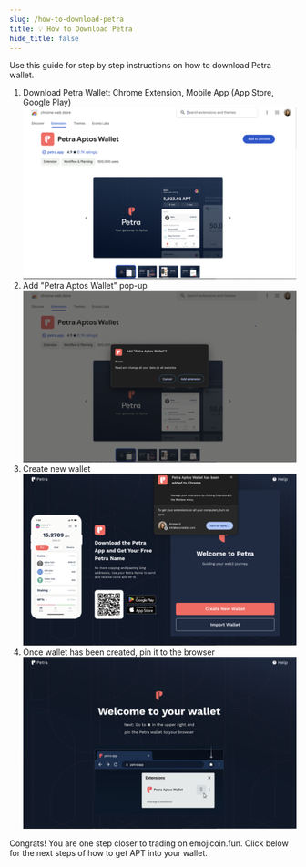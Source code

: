 ```yaml
---
slug: /how-to-download-petra
title: 💡 How to Download Petra
hide_title: false
---
```


Use this guide for step by step instructions on how to download Petra wallet.

1. Download Petra Wallet: Chrome Extension, Mobile App (App Store, Google Play)
   ![petra1](./images/petra1.png "petra1")
1. Add "Petra Aptos Wallet" pop-up
   ![petra2](./images/petra2.png "petra2")
1. Create new wallet
   ![petra3](./images/petra3.png "petra3")
1. Once wallet has been created,  pin it to the browser
   ![petra4](./images/petra4.png "petra4")

Congrats! You are one step closer to trading on emojicoin.fun. Click below for
the next steps of how to get APT into your wallet.
